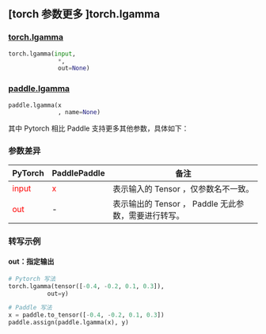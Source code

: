 ## [torch 参数更多 ]torch.lgamma
### [torch.lgamma](https://pytorch.org/docs/stable/generated/torch.lgamma.html)

```python
torch.lgamma(input,
              *,
              out=None)
```

### [paddle.lgamma](https://www.paddlepaddle.org.cn/documentation/docs/zh/api/paddle/lgamma_cn.html#lgamma)

```python
paddle.lgamma(x
              , name=None)
```

其中 Pytorch 相比 Paddle 支持更多其他参数，具体如下：
### 参数差异
|    PyTorch        | PaddlePaddle | 备注                                                   |
| ------------- | ------------ | ------------------------------------------------------ |
| <font color='red'> input </font> | <font color='red'> x </font> | 表示输入的 Tensor ，仅参数名不一致。  |
| <font color='red'> out </font> | -  | 表示输出的 Tensor ， Paddle 无此参数，需要进行转写。    |



### 转写示例
#### out：指定输出
```python
# Pytorch 写法
torch.lgamma(tensor([-0.4, -0.2, 0.1, 0.3]),
           out=y)

# Paddle 写法
x = paddle.to_tensor([-0.4, -0.2, 0.1, 0.3])
paddle.assign(paddle.lgamma(x), y)
```

